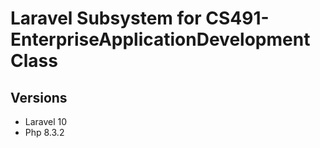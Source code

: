 # Laravel Subsystem for CS491-EnterpriseApplicationDevelopment Class

## Versions

- Laravel 10
- Php 8.3.2
